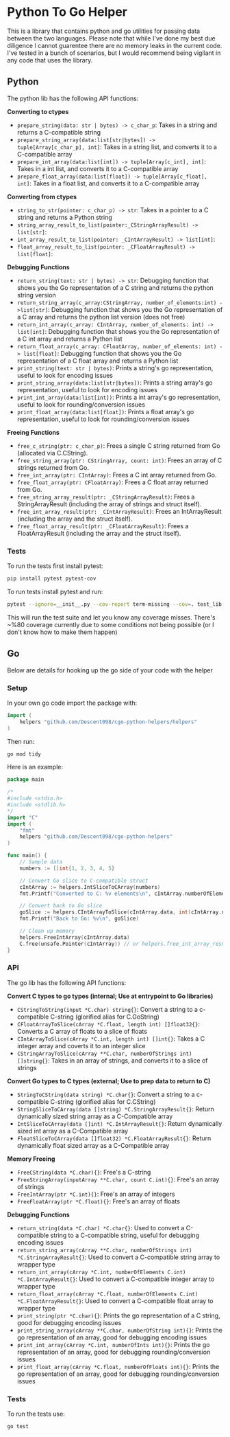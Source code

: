# Python To Go Helper

This is a library that contains python and go utilities for passing data between the two languages. Please note that while I've done my best due diligence I cannot guarentee there are no memory leaks in the current code. I've tested in a bunch of scenarios, but I would recommend being vigilant in any code that uses the library.

## Python

The python lib has the following API functions:

**Converting to ctypes**

- `prepare_string(data: str | bytes) -> c_char_p`: Takes in a string and returns a C-compatible string
- `prepare_string_array(data:list[str|bytes]) -> tuple[Array[c_char_p], int]`: Takes in a string list, and converts it to a C-compatible array
- `prepare_int_array(data:list[int]) -> tuple[Array[c_int], int]`: Takes in a int list, and converts it to a C-compatible array
- `prepare_float_array(data:list[float]) -> tuple[Array[c_float], int]`: Takes in a float list, and converts it to a C-compatible array

**Converting from ctypes**

- `string_to_str(pointer: c_char_p) -> str`: Takes in a pointer to a C string and returns a Python string
- `string_array_result_to_list(pointer:_CStringArrayResult) -> list[str]`: 
- `int_array_result_to_list(pointer: _CIntArrayResult) -> list[int]`: 
- `float_array_result_to_list(pointer: _CFloatArrayResult) -> list[float]`: 

**Debugging Functions**

- `return_string(text: str | bytes) -> str`: Debugging function that shows you the Go representation of a C string and returns the python string version
- `return_string_array(c_array:CStringArray, number_of_elements:int) ->list[str]`: Debugging function that shows you the Go representation of a C array and returns the python list version (does not free)
- `return_int_array(c_array: CIntArray, number_of_elements: int) -> list[int]`: Debugging function that shows you the Go representation of a C int array and returns a Python list
- `return_float_array(c_array: CFloatArray, number_of_elements: int) -> list[float]`: Debugging function that shows you the Go representation of a C float array and returns a Python list
- `print_string(text: str | bytes)`: Prints a string's go representation, useful to look for encoding issues
- `print_string_array(data:list[str|bytes])`: Prints a string array's go representation, useful to look for encoding issues
- `print_int_array(data:list[int])`: Prints a int array's go representation, useful to look for rounding/conversion issues
- `print_float_array(data:list[float])`: Prints a float array's go representation, useful to look for rounding/conversion issues

**Freeing Functions**

- `free_c_string(ptr: c_char_p)`: Frees a single C string returned from Go (allocated via C.CString).
- `free_string_array(ptr: CStringArray, count: int)`: Frees an array of C strings returned from Go.
- `free_int_array(ptr: CIntArray)`: Frees a C int array returned from Go.
- `free_float_array(ptr: CFloatArray)`: Frees a C float array returned from Go.
- `free_string_array_result(ptr: _CStringArrayResult)`: Frees a StringArrayResult (including the array of strings and struct itself).
- `free_int_array_result(ptr: _CIntArrayResult)`: Frees an IntArrayResult (including the array and the struct itself).
- `free_float_array_result(ptr: _CFloatArrayResult)`: Frees a FloatArrayResult (including the array and the struct itself).


### Tests

To run the tests first install pytest:

```bash
pip install pytest pytest-cov
```

To run tests install pytest and run:

```bash
pytest --ignore=__init__.py --cov-report term-missing --cov=. test_lib.py
```

This will run the test suite and let you know any coverage misses. There's ~%80 coverage currently due to some conditions not being possible (or I don't know how to make them happen)

## Go

Below are details for hooking up the go side of your code with the helper

### Setup

In your own go code import the package with:

```go
import (
	helpers "github.com/Descent098/cgo-python-helpers/helpers"
)
```

Then run:

```bash
go mod tidy
```

Here is an example:

```go
package main

/*
#include <stdio.h>
#include <stdlib.h>
*/
import "C"
import (
	"fmt"
	helpers "github.com/Descent098/cgo-python-helpers"
)

func main() {
	// Sample data
	numbers := []int{1, 2, 3, 4, 5}

	// Convert Go slice to C-compatible struct
	cIntArray := helpers.IntSliceToCArray(numbers)
	fmt.Printf("Converted to C: %v elements\n", cIntArray.numberOfElements)

	// Convert back to Go slice
	goSlice := helpers.CIntArrayToSlice(cIntArray.data, int(cIntArray.numberOfElements))
	fmt.Printf("Back to Go: %v\n", goSlice)

	// Clean up memory
	helpers.FreeIntArray(cIntArray.data)
	C.free(unsafe.Pointer(cIntArray)) // or helpers.free_int_array_result(cIntArray) if exported
}
```

### API

The go lib has the following API functions:

**Convert C types to go types (internal; Use at entrypoint to Go libraries)**

- `CStringToString(input *C.char) string{}`: Convert a string to a c-compatible C-string (glorified alias for C.GoString)
- `CFloatArrayToSlice(cArray *C.float, length int) []float32{}`: Converts a C array of floats to a slice of floats
- `CIntArrayToSlice(cArray *C.int, length int) []int{}`: Takes a C integer array and coverts it to an integer slice
- `CStringArrayToSlice(cArray **C.char, numberOfStrings int) []string{}`: Takes in an array of strings, and converts it to a slice of strings


**Convert Go types to C types (external; Use to prep data to return to C)**

- `StringToCString(data string) *C.char{}`: Convert a string to a c-compatible C-string (glorified alias for C.CString)
- `StringSliceToCArray(data []string) *C.StringArrayResult{}`: Return dynamically sized string array as a C-Compatible array
- `IntSliceToCArray(data []int) *C.IntArrayResult{}`: Return dynamically sized int array as a C-Compatible array
- `FloatSliceToCArray(data []float32) *C.FloatArrayResult{}`: Return dynamically float sized array as a C-Compatible array

**Memory Freeing**

- `FreeCString(data *C.char){}`: Free's a C-string
- `FreeStringArray(inputArray **C.char, count C.int){}`: Free's an array of strings
- `FreeIntArray(ptr *C.int){}`: Free's an array of integers
- `FreeFloatArray(ptr *C.float){}`: Free's an array of floats

**Debugging Functions**

- `return_string(data *C.char) *C.char{}`: Used to convert a C-compatible string to a C-compatible string, useful for debugging encoding issues
- `return_string_array(cArray **C.char, numberOfStrings int) *C.StringArrayResult{}`: Used to convert a C-compatible string array to wrapper type
- `return_int_array(cArray *C.int, numberOfElements C.int) *C.IntArrayResult{}`: Used to convert a C-compatible integer array to wrapper type
- `return_float_array(cArray *C.float, numberOfElements C.int) *C.FloatArrayResult{}`: Used to convert a C-compatible float array to wrapper type
- `print_string(ptr *C.char){}`: Prints the go representation of a C string, good for debugging encoding issues
- `print_string_array(cArray **C.char, numberOfString int){}`: Prints the go representation of an array, good for debugging encoding issues
- `print_int_array(cArray *C.int, numberOfInts int){}`: Prints the go representation of an array, good for debugging rounding/conversion issues
- `print_float_array(cArray *C.float, numberOfFloats int){}`: Prints the go representation of an array, good for debugging rounding/conversion issues

### Tests

To run the tests use: 

```bash
go test
```
